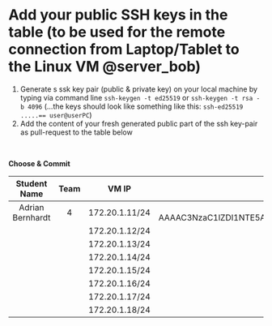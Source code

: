 # Add your public SSH keys in the table (to be used for the remote connection from Laptop/Tablet to the Linux VM @server_bob)

1. Generate s ssk key pair (public & private key) on your local machine by typing via command line `ssh-keygen -t ed25519` or `ssh-keygen -t rsa -b 4096` (...the keys should look like something like this: `ssh-ed25519 .....== user@userPC`)
2. Add the content of your fresh generated public part of the ssh key-pair as pull-request to the table below


<br/>

**Choose & Commit**

|  Student Name	        |  Team		          	        | VM IP                    |  public ssh key          |
| :-------------------: | :-------------------------: | :----------------------: | :----------------------: |
| Adrian Bernhardt | 4 | 172.20.1.11/24 | ssh-ed25519 AAAAC3NzaC1lZDI1NTE5AAAAIP5Uon0DLs9jfR3vnEJV86jt9+ssggzk6ZXrLm1pUqcP|
|  |  | 172.20.1.12/24 | |
|  |  | 172.20.1.13/24 | |
|  |  | 172.20.1.14/24 | |
|  |  | 172.20.1.15/24 | |
|  |  | 172.20.1.16/24 | |
|  |  | 172.20.1.17/24 | |
|  |  | 172.20.1.18/24 |  |
